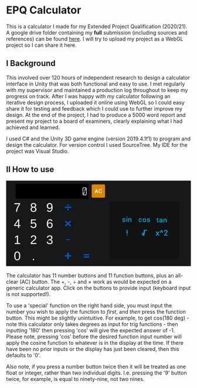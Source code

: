 # EPQ Calculator

This is a calculator I made for my Extended Project Qualification (2020/21). A google drive folder containing my **full** submission (including sources and references) can be found <a href="https://drive.google.com/drive/folders/17eVtX6k3sckr00V5xlsmQyD4ZomX0GNU?usp=drive_link" target="_blank">here</a>. I will try to upload my project as a WebGL project so I can share it here.

## I Background

This involved over 120 hours of independent research to design a calculator interface in Unity that was both functional and easy to use. I met regularly with my supervisor and maintained a production log throughout to keep my progress on track. After I was happy with my calculator following an iterative design process, I uploaded it online using WebGL so I could easy share it for testing and feedback which I could use to further improve my design. At the end of the project, I had to produce a 5000 word report and present my project to a board of examiners, clearly explaining what I had achieved and learned.

I used C# and the Unity 3D game engine (version 2019.4.1f1) to program and design the calculator. For version control I used SourceTree. My IDE for the project was Visual Studio.

## II How to use

![Screenshot of calculator](https://github.com/Theosdoor/EPQ_Calculator/blob/c7314bae3b8e1894356ba116e79ed16ebce2a30f/Calculator.png)

The calculator has 11 number buttons and 11 function buttons, plus an all-clear (AC) button. The +, -, ÷ and × work as would be expected on a generic calculator app. Click on the buttons to provide input (keyboard input is not supported!). 

To use a 'special' function on the right hand side, you must input the number you wish to apply the function to *first*, and *then* press the function button. This might be slightly unintuitive. For example, to get cos(180 deg) - note this calculator only takes degrees as input for trig functions - then inputting '180' then pressing 'cos' will give the expected answer of -1. Please note, pressing 'cos' before the desired function input number will apply the cosine function to whatever is in the display at the time. If there have been no prior inputs or the display has just been cleared, then this defaults to '0'.

Also note, if you press a number button twice then it will be treated as one float or integer, rather than two individual digits. I.e. pressing the '9' button twice, for example, is equal to ninety-nine, not two nines. 
